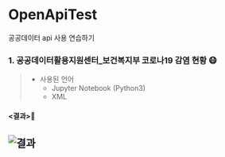 # OpenApiTest
공공데이터 api 사용 연습하기

### 1. 공공데이터활용지원센터_보건복지부 코로나19 감염 현황 😷
> * 사용된 언어
>   * Jupyter Notebook (Python3)
>   * XML

#### <결과>🔻
![결과](https://user-images.githubusercontent.com/85046063/189018389-cd8478c6-1777-4b98-941a-daf2740bdd8e.png)
---------------------
